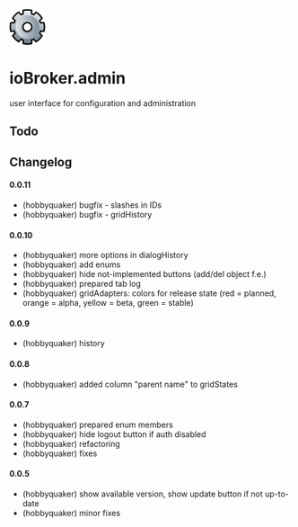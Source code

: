 ![Logo](admin/admin.png)

# ioBroker.admin

user interface for configuration and administration

## Todo


## Changelog

#### 0.0.11
* (hobbyquaker) bugfix - slashes in IDs
* (hobbyquaker) bugfix - gridHistory 

#### 0.0.10
* (hobbyquaker) more options in dialogHistory
* (hobbyquaker) add enums
* (hobbyquaker) hide not-implemented buttons (add/del object f.e.)
* (hobbyquaker) prepared tab log
* (hobbyquaker) gridAdapters: colors for release state (red = planned, orange = alpha, yellow = beta, green = stable)

#### 0.0.9
* (hobbyquaker) history

#### 0.0.8
* (hobbyquaker) added column "parent name" to gridStates

#### 0.0.7
* (hobbyquaker) prepared enum members
* (hobbyquaker) hide logout button if auth disabled
* (hobbyquaker) refactoring
* (hobbyquaker) fixes

#### 0.0.5

* (hobbyquaker) show available version, show update button if not up-to-date
* (hobbyquaker) minor fixes
